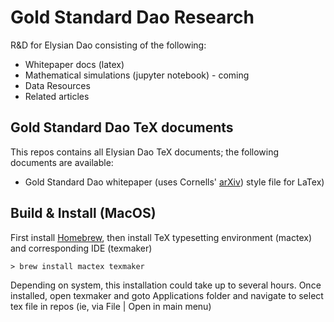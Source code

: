 # Gold Standard Dao Research
R&amp;D for Elysian Dao consisting of the following:
* Whitepaper docs (latex)
* Mathematical simulations (jupyter notebook) - coming
* Data Resources
* Related articles

## Gold Standard Dao TeX documents

This repos contains all Elysian Dao TeX documents; the following documents are available:
- Gold Standard Dao whitepaper (uses Cornells' [arXiv](https://arxiv.org/help/macro_list)) style file for LaTex)

## Build & Install (MacOS)

First install [Homebrew](https://brew.sh), then install TeX typesetting environment (mactex) and corresponding IDE (texmaker)

```
> brew install mactex texmaker
```
Depending on system, this installation could take up to several hours. Once installed, open texmaker and goto Applications folder and navigate to select tex file in repos (ie, via File | Open in main menu)

